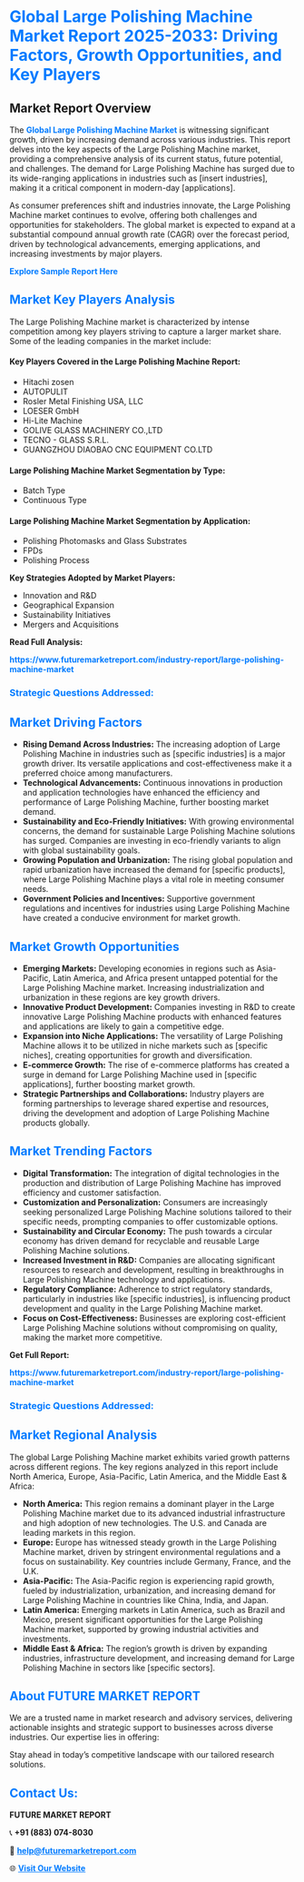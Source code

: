<h1 style="color: #007BFF;">Global Large Polishing Machine Market Report 2025-2033: Driving Factors, Growth Opportunities, and Key Players</h1>

<section id="overview">
<h2>Market Report Overview</h2>
<p>The <a href="https://www.futuremarketreport.com/industry-report/large-polishing-machine-market" style="color: #007BFF; text-decoration: none;"><strong>Global Large Polishing Machine Market</strong></a> is witnessing significant growth, driven by increasing demand across various industries. This report delves into the key aspects of the Large Polishing Machine market, providing a comprehensive analysis of its current status, future potential, and challenges. The demand for Large Polishing Machine has surged due to its wide-ranging applications in industries such as [insert industries], making it a critical component in modern-day [applications].</p>
<p>As consumer preferences shift and industries innovate, the Large Polishing Machine market continues to evolve, offering both challenges and opportunities for stakeholders. The global market is expected to expand at a substantial compound annual growth rate (CAGR) over the forecast period, driven by technological advancements, emerging applications, and increasing investments by major players.</p>
</section>

<section id="overview">
<p><a href="https://www.futuremarketreport.com/request-sample/reportId=52744" style="color: #007BFF; text-decoration: none;"><strong>Explore Sample Report Here</strong></a></p>
</section>

<section id="key-players">
<h2 style="color: #007BFF;">Market Key Players Analysis</h2>
<p>The Large Polishing Machine market is characterized by intense competition among key players striving to capture a larger market share. Some of the leading companies in the market include:</p>
<h4>Key Players Covered in the Large Polishing Machine Report:</h4>
<ul><li>Hitachi zosen</li><li>AUTOPULIT</li><li>Rosler Metal Finishing USA, LLC</li><li>LOESER GmbH</li><li>Hi-Lite Machine</li><li>GOLIVE GLASS MACHINERY CO.,LTD</li><li>TECNO - GLASS S.R.L.</li><li>GUANGZHOU DIAOBAO CNC EQUIPMENT CO.LTD</li></ul>
<h4>Large Polishing Machine Market Segmentation by Type:</h4>
<ul><li>Batch Type</li><li>Continuous Type</li></ul>

<h4>Large Polishing Machine Market Segmentation by Application:</h4>
<ul><li>Polishing Photomasks and Glass Substrates</li><li>FPDs</li><li>Polishing Process</li></ul>
<p><strong>Key Strategies Adopted by Market Players:</strong></p>
<ul>
<li>Innovation and R&D</li>
<li>Geographical Expansion</li>
<li>Sustainability Initiatives</li>
<li>Mergers and Acquisitions</li>
</ul>
</section>

<section>
<p><strong>Read Full Analysis: </strong></p><a href="https://www.futuremarketreport.com/industry-report/large-polishing-machine-market" style="color: #007BFF; text-decoration: none;"><strong>https://www.futuremarketreport.com/industry-report/large-polishing-machine-market</strong></a>
<h3 style="color: #007BFF;">Strategic Questions Addressed:</h3>
</section>

<section id="driving-factors">
<h2 style="color: #007BFF;">Market Driving Factors</h2>
<ul>
<li><strong>Rising Demand Across Industries:</strong> The increasing adoption of Large Polishing Machine in industries such as [specific industries] is a major growth driver. Its versatile applications and cost-effectiveness make it a preferred choice among manufacturers.</li>
<li><strong>Technological Advancements:</strong> Continuous innovations in production and application technologies have enhanced the efficiency and performance of Large Polishing Machine, further boosting market demand.</li>
<li><strong>Sustainability and Eco-Friendly Initiatives:</strong> With growing environmental concerns, the demand for sustainable Large Polishing Machine solutions has surged. Companies are investing in eco-friendly variants to align with global sustainability goals.</li>
<li><strong>Growing Population and Urbanization:</strong> The rising global population and rapid urbanization have increased the demand for [specific products], where Large Polishing Machine plays a vital role in meeting consumer needs.</li>
<li><strong>Government Policies and Incentives:</strong> Supportive government regulations and incentives for industries using Large Polishing Machine have created a conducive environment for market growth.</li>
</ul>
</section>

<section id="growth-opportunities">
<h2 style="color: #007BFF;">Market Growth Opportunities</h2>
<ul>
<li><strong>Emerging Markets:</strong> Developing economies in regions such as Asia-Pacific, Latin America, and Africa present untapped potential for the Large Polishing Machine market. Increasing industrialization and urbanization in these regions are key growth drivers.</li>
<li><strong>Innovative Product Development:</strong> Companies investing in R&D to create innovative Large Polishing Machine products with enhanced features and applications are likely to gain a competitive edge.</li>
<li><strong>Expansion into Niche Applications:</strong> The versatility of Large Polishing Machine allows it to be utilized in niche markets such as [specific niches], creating opportunities for growth and diversification.</li>
<li><strong>E-commerce Growth:</strong> The rise of e-commerce platforms has created a surge in demand for Large Polishing Machine used in [specific applications], further boosting market growth.</li>
<li><strong>Strategic Partnerships and Collaborations:</strong> Industry players are forming partnerships to leverage shared expertise and resources, driving the development and adoption of Large Polishing Machine products globally.</li>
</ul>
</section>

<section id="trending-factors">
<h2 style="color: #007BFF;">Market Trending Factors</h2>
<ul>
<li><strong>Digital Transformation:</strong> The integration of digital technologies in the production and distribution of Large Polishing Machine has improved efficiency and customer satisfaction.</li>
<li><strong>Customization and Personalization:</strong> Consumers are increasingly seeking personalized Large Polishing Machine solutions tailored to their specific needs, prompting companies to offer customizable options.</li>
<li><strong>Sustainability and Circular Economy:</strong> The push towards a circular economy has driven demand for recyclable and reusable Large Polishing Machine solutions.</li>
<li><strong>Increased Investment in R&D:</strong> Companies are allocating significant resources to research and development, resulting in breakthroughs in Large Polishing Machine technology and applications.</li>
<li><strong>Regulatory Compliance:</strong> Adherence to strict regulatory standards, particularly in industries like [specific industries], is influencing product development and quality in the Large Polishing Machine market.</li>
<li><strong>Focus on Cost-Effectiveness:</strong> Businesses are exploring cost-efficient Large Polishing Machine solutions without compromising on quality, making the market more competitive.</li>
</ul>
</section>

<section>
<p><strong>Get Full Report: </strong></p><a href="https://www.futuremarketreport.com/industry-report/large-polishing-machine-market" style="color: #007BFF; text-decoration: none;"><strong>https://www.futuremarketreport.com/industry-report/large-polishing-machine-market</strong></a>
<h3 style="color: #007BFF;">Strategic Questions Addressed:</h3>
</section>


<section id="regional-analysis">
<h2 style="color: #007BFF;">Market Regional Analysis</h2>
<p>The global Large Polishing Machine market exhibits varied growth patterns across different regions. The key regions analyzed in this report include North America, Europe, Asia-Pacific, Latin America, and the Middle East & Africa:</p>
<ul>
<li><strong>North America:</strong> This region remains a dominant player in the Large Polishing Machine market due to its advanced industrial infrastructure and high adoption of new technologies. The U.S. and Canada are leading markets in this region.</li>
<li><strong>Europe:</strong> Europe has witnessed steady growth in the Large Polishing Machine market, driven by stringent environmental regulations and a focus on sustainability. Key countries include Germany, France, and the U.K.</li>
<li><strong>Asia-Pacific:</strong> The Asia-Pacific region is experiencing rapid growth, fueled by industrialization, urbanization, and increasing demand for Large Polishing Machine in countries like China, India, and Japan.</li>
<li><strong>Latin America:</strong> Emerging markets in Latin America, such as Brazil and Mexico, present significant opportunities for the Large Polishing Machine market, supported by growing industrial activities and investments.</li>
<li><strong>Middle East & Africa:</strong> The region’s growth is driven by expanding industries, infrastructure development, and increasing demand for Large Polishing Machine in sectors like [specific sectors].</li>
</ul>
</section>

<footer>
<h2 style="color: #007BFF;">About FUTURE MARKET REPORT</h2>
<p>We are a trusted name in market research and advisory services, delivering actionable insights and strategic support to businesses across diverse industries. Our expertise lies in offering:</p>

<p>Stay ahead in today’s competitive landscape with our tailored research solutions.</p>

<h2 style="color: #007BFF;">Contact Us:</h2>
<p><strong>FUTURE MARKET REPORT</strong></p>
<p>📞 <strong>+91 (883) 074-8030</strong></p>
<p>📧 <strong><a href="mailto:help@futuremarketreport.com" style="color: #007BFF;">help@futuremarketreport.com</a></strong></p>
<p>🌐 <strong><a href="https://www.futuremarketreport.com/" style="color: #007BFF;">Visit Our Website</a></strong></p>
</footer>